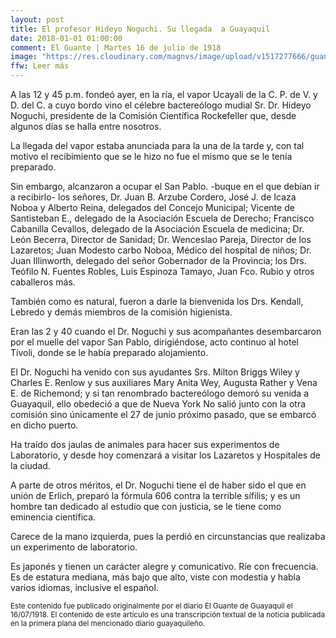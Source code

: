 ```yaml
---
layout: post
title: El profesor Hideyo Noguchi. Su llegada  a Guayaquil
date: 2018-01-01 01:00:00
comment: El Guante | Martes 16 de julio de 1918
image: "https://res.cloudinary.com/magnvs/image/upload/v1517277666/guante11_f0q7ue.jpg"
ffw: Leer más
---
```


A las 12 y 45 p.m. fondeó ayer, en la ría, el vapor Ucayali de la C. P. de V. y D. del C. a cuyo bordo vino el célebre bactereólogo mudial Sr. Dr. Hideyo Noguchi, presidente de la Comisión Científica Rockefeller que, desde algunos días se halla entre nosotros.

La llegada del vapor estaba anunciada para la una de la tarde y, con tal motivo el recibimiento que se le hizo no fue el mismo que se le tenía preparado.

Sin embargo, alcanzaron a ocupar el San Pablo. -buque en el que debían ir a recibirlo- los señores, Dr. Juan B. Arzube Cordero, José J. de Icaza Noboa y Alberto Reina, delegados del Concejo Municipal; Vicente de Santisteban E., delegado de la Asociación Escuela de Derecho; Francisco Cabanilla Cevallos, delegado de la Asociación Escuela de medicina; Dr. León Becerra, Director de Sanidad; Dr. Wenceslao Pareja, Director de los Lazaretos; Juan Modesto carbo Noboa, Médico del hospital de niños; Dr. Juan Illinworth, delegado del señor Gobernador de la Provincia; los Drs. Teófilo N. Fuentes Robles, Luis Espinoza Tamayo, Juan Fco. Rubio y otros caballeros más.

También como es natural, fueron a darle la bienvenida los Drs. Kendall, Lebredo y demás miembros de la comisión higienista.

Eran las 2 y 40 cuando el Dr. Noguchi y sus acompañantes desembarcaron por el muelle del vapor San Pablo, dirigiéndose, acto continuo al hotel Tívoli, donde se le había preparado alojamiento.

El Dr. Noguchi ha venido con sus ayudantes Srs. Milton Briggs Wiley y Charles E. Renlow y sus auxiliares Mary Anita Wey, Augusta Rather y Vena E. de Richemond; y si tan renombrado bactereólogo demoró su venida a Guayaquil, ello obedeció a que de Nueva York No salió junto con la otra comisión sino únicamente el 27 de junio próximo pasado, que se embarcó en dicho puerto.

Ha traído dos jaulas de animales para hacer sus experimentos de Laboratorio, y desde hoy comenzará a visitar los Lazaretos y Hospitales de la ciudad.

A parte de otros méritos, el Dr. Noguchi tiene el de haber sido el que en unión de Erlich, preparó la fórmula 606 contra la terrible sífilis; y es un hombre tan dedicado al estudio que con justicia, se le tiene como eminencia científica.

Carece de la mano izquierda, pues la perdió en circunstancias que realizaba un experimento de laboratorio.

Es japonés y tienen un carácter alegre y comunicativo. Ríe con frecuencia. Es de estatura mediana, más bajo que alto, viste con modestia y habla varios idiomas, inclusive el español.

<small>Este contenido fue publicado originalmente por el diario El Guante de Guayaquil el 16/07/1918. El contenido de este artículo es una transcripción textual de la noticia publicada en la primera plana del mencionado diario guayaquileño.</small>
